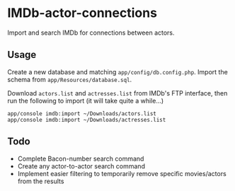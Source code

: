 # IMDb-actor-connections

Import and search IMDb for connections between actors.

## Usage

Create a new database and matching `app/config/db.config.php`. Import the schema from `app/Resources/database.sql`.

Download `actors.list` and `actresses.list` from IMDb's FTP interface, then run the following to import (it will take quite a while...)
````
app/console imdb:import ~/Downloads/actors.list
app/console imdb:import ~/Downloads/actresses.list
````

## Todo

 - Complete Bacon-number search command
 - Create any actor-to-actor search command
 - Implement easier filtering to temporarily remove specific movies/actors from the results
